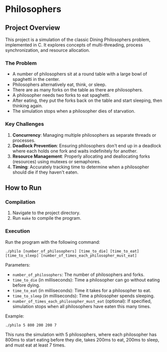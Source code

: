 # Philosophers

## Project Overview

This project is a simulation of the classic Dining Philosophers problem, implemented in C. It explores concepts of multi-threading, process synchronization, and resource allocation.

### The Problem

- A number of philosophers sit at a round table with a large bowl of spaghetti in the center.
- Philosophers alternatively eat, think, or sleep.
- There are as many forks on the table as there are philosophers.
- A philosopher needs two forks to eat spaghetti.
- After eating, they put the forks back on the table and start sleeping, then thinking again.
- The simulation stops when a philosopher dies of starvation.

### Key Challenges

1. **Concurrency**: Managing multiple philosophers as separate threads or processes.
2. **Deadlock Prevention**: Ensuring philosophers don't end up in a deadlock where each holds one fork and waits indefinitely for another.
3. **Resource Management**: Properly allocating and deallocating forks (resources) using mutexes or semaphores.
4. **Timing**: Accurately tracking time to determine when a philosopher should die if they haven't eaten.

## How to Run

### Compilation

1. Navigate to the project directory.
2. Run `make` to compile the program.

### Execution

Run the program with the following command:

```
./philo [number_of_philosophers] [time_to_die] [time_to_eat] [time_to_sleep] [number_of_times_each_philosopher_must_eat]
```

Parameters:
- `number_of_philosophers`: The number of philosophers and forks.
- `time_to_die` (in milliseconds): Time a philosopher can go without eating before dying.
- `time_to_eat` (in milliseconds): Time it takes for a philosopher to eat.
- `time_to_sleep` (in milliseconds): Time a philosopher spends sleeping.
- `number_of_times_each_philosopher_must_eat` (optional): If specified, simulation stops when all philosophers have eaten this many times.

Example:
```
./philo 5 800 200 200 7
```

This runs the simulation with 5 philosophers, where each philosopher has 800ms to start eating before they die, takes 200ms to eat, 200ms to sleep, and must eat at least 7 times.
